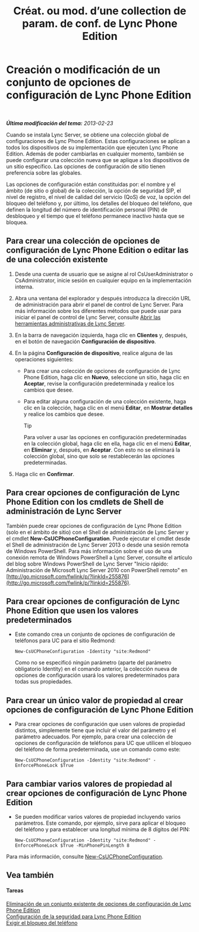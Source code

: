 ﻿---
title: "Créat. ou mod. d’une collection de param. de conf. de Lync Phone Edition"
TOCTitle: "Créat. ou mod. d’une collection de param. de conf. de Lync Phone Edition"
ms:assetid: 6cf714af-8f57-4a71-89ad-0a776302b2ba
ms:mtpsurl: https://technet.microsoft.com/es-es/library/JJ688086(v=OCS.15)
ms:contentKeyID: 49889221
ms.date: 01/07/2017
mtps_version: v=OCS.15
ms.translationtype: HT
---

# Creación o modificación de un conjunto de opciones de configuración de Lync Phone Edition

 

_**Última modificación del tema:** 2013-02-23_

Cuando se instala Lync Server, se obtiene una colección global de configuraciones de Lync Phone Edition. Estas configuraciones se aplican a todos los dispositivos de su implementación que ejecuten Lync Phone Edition. Además de poder cambiarlas en cualquier momento, también se puede configurar una colección nueva que se aplique a los dispositivos de un sitio específico. Las opciones de configuración de sitio tienen preferencia sobre las globales.

Las opciones de configuración están constituidas por: el nombre y el ámbito (de sitio o global) de la colección, la opción de seguridad SIP, el nivel de registro, el nivel de calidad del servicio (QoS) de voz, la opción del bloqueo del teléfono y, por último, los detalles del bloqueo del teléfono, que definen la longitud del número de identificación personal (PIN) de desbloqueo y el tiempo que el teléfono permanece inactivo hasta que se bloquea.

## Para crear una colección de opciones de configuración de Lync Phone Edition o editar las de una colección existente

1.  Desde una cuenta de usuario que se asigne al rol CsUserAdministrator o CsAdministrator, inicie sesión en cualquier equipo en la implementación interna.

2.  Abra una ventana del explorador y después introduzca la dirección URL de administración para abrir el panel de control de Lync Server. Para más información sobre los diferentes métodos que puede usar para iniciar el panel de control de Lync Server, consulte [Abrir las herramientas administrativas de Lync Server](lync-server-2013-open-lync-server-administrative-tools.md).

3.  En la barra de navegación izquierda, haga clic en **Clientes** y, después, en el botón de navegación **Configuración de dispositivo**.

4.  En la página **Configuración de dispositivo**, realice alguna de las operaciones siguientes:
    
      - Para crear una colección de opciones de configuración de Lync Phone Edition, haga clic en **Nuevo**, seleccione un sitio, haga clic en **Aceptar**, revise la configuración predeterminada y realice los cambios que desee.
    
      - Para editar alguna configuración de una colección existente, haga clic en la colección, haga clic en el menú **Editar**, en **Mostrar detalles** y realice los cambios que desee.
        
        > [!TIP]  
        > Para volver a usar las opciones en configuración predeterminadas en la colección global, haga clic en ella, haga clic en el menú <strong>Editar</strong>, en <strong>Eliminar</strong> y, después, en <strong>Aceptar</strong>. Con esto no se eliminará la colección global, sino que solo se restablecerán las opciones predeterminadas.
        


5.  Haga clic en **Confirmar**.

## Para crear opciones de configuración de Lync Phone Edition con los cmdlets de Shell de administración de Lync Server

También puede crear opciones de configuración de Lync Phone Edition (solo en el ámbito de sitio) con el Shell de administración de Lync Server y el cmdlet **New-CsUCPhoneConfiguration**. Puede ejecutar el cmdlet desde el Shell de administración de Lync Server 2013 o desde una sesión remota de Windows PowerShell. Para más información sobre el uso de una conexión remota de Windows PowerShell a Lync Server, consulte el artículo del blog sobre Windows PowerShell de Lync Server "Inicio rápido: Administración de Microsoft Lync Server 2010 con PowerShell remoto" en [http://go.microsoft.com/fwlink/p/?linkId=255876](http://go.microsoft.com/fwlink/p/?linkid=255876).

## Para crear opciones de configuración de Lync Phone Edition que usen los valores predeterminados

  - Este comando crea un conjunto de opciones de configuración de teléfonos para UC para el sitio Redmond:
    
        New-CsUCPhoneConfiguration -Identity "site:Redmond"
    
    Como no se especificó ningún parámetro (aparte del parámetro obligatorio Identity) en el comando anterior, la colección nueva de opciones de configuración usará los valores predeterminados para todas sus propiedades.

## Para crear un único valor de propiedad al crear opciones de configuración de Lync Phone Edition

  - Para crear opciones de configuración que usen valores de propiedad distintos, simplemente tiene que incluir el valor del parámetro y el parámetro adecuados. Por ejemplo, para crear una colección de opciones de configuración de teléfonos para UC que utilicen el bloqueo del teléfono de forma predeterminada, use un comando como este:
    
        New-CsUCPhoneConfiguration -Identity "site:Redmond" -EnforcePhoneLock $True

## Para cambiar varios valores de propiedad al crear opciones de configuración de Lync Phone Edition

  - Se pueden modificar varios valores de propiedad incluyendo varios parámetros. Este comando, por ejemplo, sirve para aplicar el bloqueo del teléfono y para establecer una longitud mínima de 8 dígitos del PIN:
    
        New-CsUCPhoneConfiguration -Identity "site:Redmond" -EnforcePhoneLock $True -MinPhonePinLength 8

Para más información, consulte [New-CsUCPhoneConfiguration](https://docs.microsoft.com/en-us/powershell/module/skype/New-CsUCPhoneConfiguration).

## Vea también

#### Tareas

[Eliminación de un conjunto existente de opciones de configuración de Lync Phone Edition](lync-server-2013-delete-an-existing-collection-of-lync-phone-edition-configuration-settings.md)  
[Configuración de la seguridad para Lync Phone Edition](lync-server-2013-configure-security-settings-for-lync-phone-edition.md)  
[Exigir el bloqueo del teléfono](lync-server-2013-enforce-phone-locking.md)

